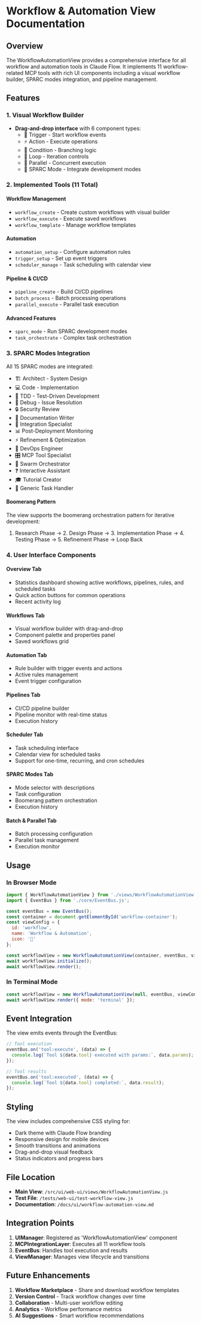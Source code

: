 # Workflow & Automation View Documentation

## Overview

The WorkflowAutomationView provides a comprehensive interface for all workflow and automation tools in Claude Flow. It implements 11 workflow-related MCP tools with rich UI components including a visual workflow builder, SPARC modes integration, and pipeline management.

## Features

### 1. Visual Workflow Builder

- **Drag-and-drop interface** with 6 component types:
  - 🎯 Trigger - Start workflow events
  - ⚡ Action - Execute operations
  - 🔀 Condition - Branching logic
  - 🔁 Loop - Iteration controls
  - 🔀 Parallel - Concurrent execution
  - 🎯 SPARC Mode - Integrate development modes

### 2. Implemented Tools (11 Total)

#### Workflow Management

- `workflow_create` - Create custom workflows with visual builder
- `workflow_execute` - Execute saved workflows
- `workflow_template` - Manage workflow templates

#### Automation

- `automation_setup` - Configure automation rules
- `trigger_setup` - Set up event triggers
- `scheduler_manage` - Task scheduling with calendar view

#### Pipeline & CI/CD

- `pipeline_create` - Build CI/CD pipelines
- `batch_process` - Batch processing operations
- `parallel_execute` - Parallel task execution

#### Advanced Features

- `sparc_mode` - Run SPARC development modes
- `task_orchestrate` - Complex task orchestration

### 3. SPARC Modes Integration

All 15 SPARC modes are integrated:

- 🏗️ Architect - System Design
- 💻 Code - Implementation
- 🧪 TDD - Test-Driven Development
- 🐛 Debug - Issue Resolution
- 🔒 Security Review
- 📝 Documentation Writer
- 🔗 Integration Specialist
- 📊 Post-Deployment Monitoring
- ⚡ Refinement & Optimization
- 🔧 DevOps Engineer
- 🎛️ MCP Tool Specialist
- 🐝 Swarm Orchestrator
- ❓ Interactive Assistant
- 🎓 Tutorial Creator
- 🔨 Generic Task Handler

#### Boomerang Pattern

The view supports the boomerang orchestration pattern for iterative development:

1. Research Phase → 2. Design Phase → 3. Implementation Phase → 4. Testing Phase → 5. Refinement Phase → Loop Back

### 4. User Interface Components

#### Overview Tab

- Statistics dashboard showing active workflows, pipelines, rules, and scheduled tasks
- Quick action buttons for common operations
- Recent activity log

#### Workflows Tab

- Visual workflow builder with drag-and-drop
- Component palette and properties panel
- Saved workflows grid

#### Automation Tab

- Rule builder with trigger events and actions
- Active rules management
- Event trigger configuration

#### Pipelines Tab

- CI/CD pipeline builder
- Pipeline monitor with real-time status
- Execution history

#### Scheduler Tab

- Task scheduling interface
- Calendar view for scheduled tasks
- Support for one-time, recurring, and cron schedules

#### SPARC Modes Tab

- Mode selector with descriptions
- Task configuration
- Boomerang pattern orchestration
- Execution history

#### Batch & Parallel Tab

- Batch processing configuration
- Parallel task management
- Execution monitor

## Usage

### In Browser Mode

```javascript
import { WorkflowAutomationView } from './views/WorkflowAutomationView.js';
import { EventBus } from './core/EventBus.js';

const eventBus = new EventBus();
const container = document.getElementById('workflow-container');
const viewConfig = {
  id: 'workflow',
  name: 'Workflow & Automation',
  icon: '🔄'
};

const workflowView = new WorkflowAutomationView(container, eventBus, viewConfig);
await workflowView.initialize();
await workflowView.render();
```

### In Terminal Mode

```javascript
const workflowView = new WorkflowAutomationView(null, eventBus, viewConfig);
await workflowView.render({ mode: 'terminal' });
```

## Event Integration

The view emits events through the EventBus:

```javascript
// Tool execution
eventBus.on('tool:execute', (data) => {
  console.log(`Tool ${data.tool} executed with params:`, data.params);
});

// Tool results
eventBus.on('tool:executed', (data) => {
  console.log(`Tool ${data.tool} completed:`, data.result);
});
```

## Styling

The view includes comprehensive CSS styling for:

- Dark theme with Claude Flow branding
- Responsive design for mobile devices
- Smooth transitions and animations
- Drag-and-drop visual feedback
- Status indicators and progress bars

## File Location

- **Main View**: `/src/ui/web-ui/views/WorkflowAutomationView.js`
- **Test File**: `/tests/web-ui/test-workflow-view.js`
- **Documentation**: `/docs/ui/workflow-automation-view.md`

## Integration Points

1. **UIManager**: Registered as 'WorkflowAutomationView' component
2. **MCPIntegrationLayer**: Executes all 11 workflow tools
3. **EventBus**: Handles tool execution and results
4. **ViewManager**: Manages view lifecycle and transitions

## Future Enhancements

1. **Workflow Marketplace** - Share and download workflow templates
2. **Version Control** - Track workflow changes over time
3. **Collaboration** - Multi-user workflow editing
4. **Analytics** - Workflow performance metrics
5. **AI Suggestions** - Smart workflow recommendations
